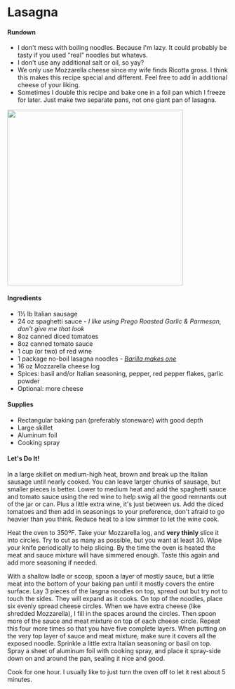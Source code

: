 # Lasagna

#### Rundown
* I don't mess with boiling noodles. Because I'm lazy. It could probably be tasty if you used "real" noodles but whatevs.
* I don't use any additional salt or oil, so yay?
* We only use Mozzarella cheese since my wife finds Ricotta gross. I think this makes this recipe special and different. Feel free to add in additional cheese of your liking.
* Sometimes I double this recipe and bake one in a foil pan which I freeze for later. Just make two separate pans, not one giant pan of lasagna.

<img src="http://photos-e.ak.instagram.com/hphotos-ak-xfa1/10843985_402134046619084_701644577_n.jpg" height="400" />

#### Ingredients

* 1½ lb Italian sausage
* 24 oz spaghetti sauce *- I like using Prego Roasted Garlic & Parmesan, don't give me that look*
* 8oz canned diced tomatoes
* 8oz canned tomato sauce
* 1 cup (or two) of red wine
* 1 package no-boil lasagna noodles *- [Barilla makes one](http://www.barilla.com/content/product/oven-ready-lasagne)*
* 16 oz Mozzarella cheese log
* Spices: basil and/or Italian seasoning, pepper, red pepper flakes, garlic powder
* Optional: more cheese

#### Supplies
* Rectangular baking pan (preferably stoneware) with good depth
* Large skillet
* Aluminum foil
* Cooking spray

#### Let's Do It!

In a large skillet on medium-high heat, brown and break up the Italian sausage until nearly cooked. You can leave larger chunks of sausage, but smaller pieces is better. Lower to medium heat and add the spaghetti sauce and tomato sauce using the red wine to help swig all the good remnants out of the jar or can. Plus a little extra wine, it's just between us. Add the diced tomatoes and then add in seasonings to your preference, don't afraid to go heavier than you think. Reduce heat to a low simmer to let the wine cook.

Heat the oven to 350ºF. Take your Mozzarella log, and **very thinly** slice it into circles. Try to cut as many as possible, but you want at least 30. Wipe your knife periodically to help slicing. By the time the oven is heated the meat and sauce mixture will have simmered enough. Taste this again and add more seasoning if needed.

With a shallow ladle or scoop, spoon a layer of mostly sauce, but a little meat into the bottom of your baking pan until it mostly covers the entire surface. Lay 3 pieces of the lasgna noodles on top, spread out but try not to touch the sides. They will expand as it cooks. On top of the noodles, place six evenly spread cheese circles. When we have extra cheese (like shredded Mozzarella), I fill in the spaces around the circles. Then spoon more of the sauce and meat mixture on top of each cheese circle. Repeat this four more times so that you have five complete layers. When putting on the very top layer of sauce and meat mixture, make sure it covers all the exposed noodle. Sprinkle a little extra Italian seasoning or basil on top. Spray a sheet of aluminum foil with cooking spray, and place it spray-side down on and around the pan, sealing it nice and good.

Cook for one hour. I usually like to just turn the oven off to let it rest about 5 minutes.




